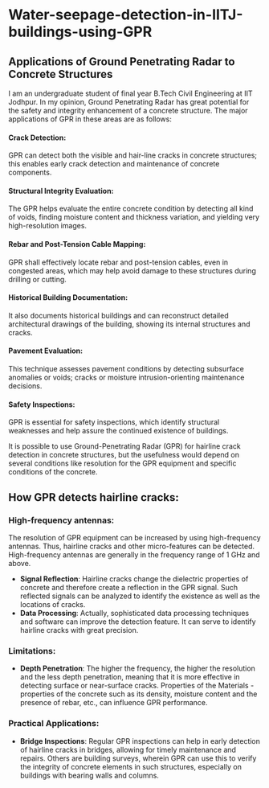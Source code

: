 # Water-seepage-detection-in-IITJ-buildings-using-GPR

## Applications of Ground Penetrating Radar to Concrete Structures
I am an undergraduate student of final year B.Tech Civil Engineering at IIT Jodhpur. In my opinion, Ground Penetrating Radar has great potential for the safety and integrity enhancement of a concrete structure. The major applications of GPR in these areas are as follows:

#### Crack Detection:
  GPR can detect both the visible and hair-line cracks in concrete structures; this enables early crack detection and maintenance of concrete components.
#### Structural Integrity Evaluation:
  The GPR helps evaluate the entire concrete condition by detecting all kind of voids, finding moisture content and thickness variation, and yielding very high-resolution images.
#### Rebar and Post-Tension Cable Mapping: 
  GPR shall effectively locate rebar and post-tension cables, even in congested areas, which may help avoid damage to these structures during drilling or cutting.
#### Historical Building Documentation:
  It also documents historical buildings and can reconstruct detailed architectural drawings of the building, showing its internal structures and cracks.
#### Pavement Evaluation:
  This technique assesses pavement conditions by detecting subsurface anomalies or voids; cracks or moisture intrusion-orienting maintenance decisions.
#### Safety Inspections: 
  GPR is essential for safety inspections, which identify structural weaknesses and help assure the continued existence of buildings.


It is possible to use Ground-Penetrating Radar (GPR) for hairline crack detection in concrete structures, but the usefulness would depend on several conditions like resolution for the GPR equipment and specific conditions of the concrete.

## How GPR detects hairline cracks:
### High-frequency antennas: 
  The resolution of GPR equipment can be increased by using high-frequency antennas. Thus, hairline cracks and other micro-features can be detected. High-frequency antennas are generally in the frequency range of 1 GHz and above.
- **Signal Reflection**: Hairline cracks change the dielectric properties of concrete and therefore create a reflection in the GPR signal. Such reflected signals can be analyzed to identify the existence as well as the locations of cracks.
- **Data Processing**: Actually, sophisticated data processing techniques and software can improve the detection feature. It can serve to identify hairline cracks with great precision.

### Limitations:
- **Depth Penetration**: The higher the frequency, the higher the resolution and the less depth penetration, meaning that it is more effective in detecting surface or near-surface cracks.
Properties of the Materials - properties of the concrete such as its density, moisture content and the presence of rebar, etc., can influence GPR performance.

### Practical Applications:
- **Bridge Inspections**: Regular GPR inspections can help in early detection of hairline cracks in bridges, allowing for timely maintenance and repairs. Others are building surveys, wherein GPR can use this to verify the integrity of concrete elements in such structures, especially on buildings with bearing walls and columns.
